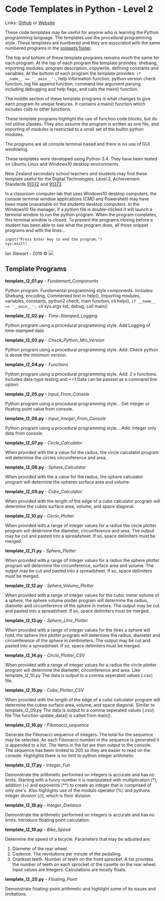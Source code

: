# Code Templates in Python - Level 2
Links: [Github](https://github.com/irsbugs/examples/blob/master/ncea_level2/templates/README.md) or [Website](https://irsbugs.github.io/examples/ncea_level2/templates/) 

These code templates may be useful for anyone who is learning the Python programming language. The templates use the procedural programming style. These templates are numbered and they are associated with the same numbered programs in the [snippets folder](https://github.com/HamPUG/examples/tree/master/ncea_level2/snippets). 

The top and bottom of these template programs remains much the same for each program. At the top of each program the template provides: shebang, importing modules, program description, copywrite, defining constants and variables. At the bottom of each program the template provides: `if __name__ == '__main__':`, help information function, python version check function, log file append function, command line argument parsing including debugging and help flags, and calls the main() function.

The middle section of these template programs is what changes to give each program its unique features. It contains a main() function which includes calls to other functions.

These template programs highlight the use of function code blocks, but do not utilise classes. They also assume the program is written as one file, and importing of modules is restricted to a small set of the builtin python modules. 

The programs are all console terminal based and there is no use of GUI windowing.

These templates were developed using Python 3.4. They have been tested on Ubuntu Linux and Windows10 desktop environments.

New Zealand secondary school teachers and students may find these template useful for the Digital Technologies, Level 2, Achievement Standards [91372](http://www.nzqa.govt.nz/nqfdocs/ncea-resource/achievements/2017/as91372.pdf) and [91373](http://www.nzqa.govt.nz/nqfdocs/ncea-resource/achievements/2017/as91373.pdf).

In a classroom computer lab that uses Windows10 desktop computers, the console terminal window applications (CMD and Powershell) may have been made unavailable on the students desktop computers. In the Windows10 file manager, if a *python* file is double-clicked it will launch a terminal window to run the python program. When the program completes, this terminal window is closed. To prevent the programs closing before a student has been able to see what the program does, all these snippet programs end with the lines...
   
    input("Press Enter key to end the program.")
    sys.exit()

Ian Stewart - 2016 © [![](https://licensebuttons.net/l/by/4.0/80x15.png)](https://creativecommons.org/licenses/by/4.0/)

## Template Programs

**template_l2_01.py** - *Fundament_Components*

Python program. Fundamental programming style components.
Includes: Shebang, encoding, Commented text in help(), 
Importing modules, variables, constants, python2 check, 
main function, cli help(), `if __name__ == '__main__':`, 
cli sys.argv list, debug, call main()

**template_l2_02.py** - *Time-Stamped_Logging*

Python program using a procedural programming style.
Add Logging of time-stamped data

**template_l2_03.py** - *Check_Python_Min_Version*

Python program using a procedural programming style.
Add: Check python is above the minimum version.

**template_l2_04.py** - *Functions*

Python program using a procedural programming style.
Add: 2 x functions. Includes data-type testing and +=1
Data can be passed as a command line option.

**template_l2_05.py** - *Input_From_Console*

Python program using a procedural programming style...
Get integer or floating point value from console.

**template_l2_06.py** - *Input_Integer_From_Console*

Python program using a procedural programming style...
Add: Integer only data from console.

**template_l2_07.py** - *Circle_Calculator*

When provided with the a value for the radius, the circle 
calculator program will determine the circles 
circumference and area.

**template_l2_08.py** - *Sphere_Calculator*

When provided with the a value for the radius, the sphere 
calculator program will determine the spheres 
surface area and volume.

**template_l2_09.py** - *Cube_Calculator*

When provided with the length of the edge of a cube 
calculator program will determine the cubes 
surface area, volume, and space diagonal.

**template_l2_10.py** - *Circle_Plotter*

When provided with a range of integer values for a radius
the circle plotter program will determine the
diameter, circumference and area.
The output may be cut and pasted into a spreadsheet.
If so, space delimiters must be merged.

**template_l2_11.py** - *Sphere_Plotter*

When provided with a range of integer values for a radius
the sphere plotter program will determine the
circumference, surface area and volume.
The output may be cut and pasted into a spreadsheet.
If so, space delimiters must be merged.

**template_l2_12.py** - *Sphere_Volume_Plotter*

When provided with a range of integer values for the
cubic meter volume of a sphere, the sphere volume plotter
program will determine the radius, diameter and 
circumference of the sphere in meters.
The output may be cut and pasted into a spreadsheet.
If so, space delimiters must be merged.

**template_l2_13.py** - *Sphere_Litre_Plotter*

When provided with a range of integer values for the
litres a sphere will hold, the sphere litre plotter
program will determine the radius, diameter and 
circumference of the sphere in centimeters.
The output may be cut and pasted into a spreadsheet.
If so, space delimiters must be merged.

**template_l2_14.py** - *Circle_Plotter_CSV*

When provided with a range of integer values for a radius
the circle plotter program will determine the
diameter, circumference and area. Like template_l2_10.py
The data is output to a comma seperated values (.csv) file.

**template_l2_15.py** - *Cube_Plotter_CSV*

When provided with the length of the edge of a cube 
calculator program will determine the cubes 
surface area, volume, and space diagonal.
Similar to template_l2_09.py
The data is output to a comma seperated values (.csv) file
The function update_data() is called from main().

**template_l2_16.py** - *Fibonacci_sequence*

Generate the Fibonacci sequence of integers.
The total for the sequence may be selected.
As each Fibonacci number in the sequence is generated 
it is appended to a list.
The items in the list are then output to the console.
The sequence has been limited to 200 so they are easier
to read on the console.
Highlights there is no limit to python integer arithmetic

**template_l2_17.py** - *Integer_Fun*

Demonstrate the arithmetic performed on integers is 
accurate and has no limits.
Starting with a funny number it is manipulated with
multiplication (*), addition (+) and exponents (**) to 
create an integer that is comprised of only one's.
Also highlights use of the modulo operator (%) and pythons
integer division (//), which is floor division.

**template_l2_18.py** - *Integer_Distance*

Demonstrate the arithmetic performed on integers is 
accurate and has no limits.
Introduce floating point calculation.

**template_l2_19.py** - *Bike_Speed*

Determine the speed of a bicycle. Parameters that may be
adjusted are:
1. Diameter of the rear wheel.
2. Cadence. The revolutions per minute of the pedalling.
3. Crankset teeth. Number of teeth on the front sprocket.
A list provides the number of teeth on each sprocket of
the casette on the rear wheel.
Input values are Integers. Calculations are mostly floats.

**template_l2_20.py** - *Floating_Point*

Demonstrate floating-point arithmetic and 
highlight some of its issues and limitations.
